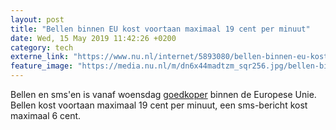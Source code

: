 ```yaml
---
layout: post
title: "Bellen binnen EU kost voortaan maximaal 19 cent per minuut"
date: Wed, 15 May 2019 11:42:26 +0200
category: tech
externe_link: "https://www.nu.nl/internet/5893080/bellen-binnen-eu-kost-voortaan-maximaal-19-cent-per-minuut.html"
feature_image: "https://media.nu.nl/m/dn6x44madtzm_sqr256.jpg/bellen-binnen-eu-kost-voortaan-maximaal-19-cent-per-minuut.jpg"
---
```


Bellen en sms'en is vanaf woensdag <a href="https://ec.europa.eu/commission/news/digital-single-market-2019-may-13_nl" target="_blank">goedkoper</a> binnen de Europese Unie. Bellen kost voortaan maximaal 19 cent per minuut, een sms-bericht kost maximaal 6 cent.
